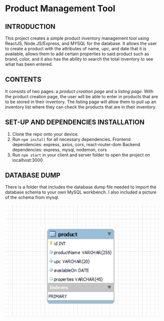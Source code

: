 # Product Management Tool

## **INTRODUCTION**

This project creates a simple product inventory management tool using ReactJS, Node.JS/Express, and MYSQL for the database.
It allows the user to create a product with the attributes of name, upc, and date that it is available, allows them
to add certain properties to said product such as brand, color, and it also has the ability to search the total inventory to see
what has been entered.

## **CONTENTS**

It consists of two pages: a *product creation page* and a *listing page*. With the product creation page, the user will be able
to enter in products that are to be stored in their inventory. The listing page will allow them to pull up an inventory
list where they can check the products that are in their inventory.

## **SET-UP AND DEPENDENCIES INSTALLATION**

1. Clone the repo onto your device. 
2. Run ``` npm install ``` for all necessary dependencies.
  Frontend dependencies: express, axios, cors, react-router-dom
  Backend dependencies: express, mysql, nodemon, cors
3. Run ``` npm start ``` in your client and server folder to open the project on localhost:3000

## **DATABASE DUMP**

There is a folder that includes the database dump file needed to import the database schema to your own MySQL workbench. 
I also included a picture of the schema from mysql. 

![alt text](<schema for highlands project.png>)